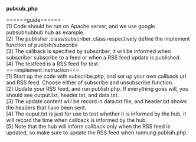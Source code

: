 <strong>pubsub_php</strong><p>
======guide======<br>
[1] Code should be run on Apache server, and we use google pubsubhubbub hub as example.<br>
[2] The publisher_class/subscriber_class respectively define the implement function of publish/subscribe<br>
[3] The callback is specified by subscriber, it will be informed when subscriber subscribe to a feed or when a RSS feed update is published.<br>
[4] The testfeed is a RSS feed for test.<br>
===implement instruction===<br>
[1] Start up the code with subscribe.php, and set up your own callback url and RSS feed. Choose either of subscribe and unsubscribe function.<br>
[2] Update your RSS feed, and run publish.php. If everything goes will, you should see output.txt, header.txt, and data.txt.<br>
[3] The update content will be record in data.txt file, and header.txt shows the headers that have been sent.<br>
[4] The ouput.txt is just for use to test whether it is informed by the hub, it will record the time when callback is informed by the hub.<br>
[5] Note that the hub will inform callback only when the RSS feed is updated, so make sure to update the RSS feed when runnung publsih.php.<br>
